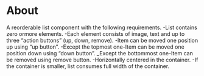 # About
A reorderable list component with the following requirements.
-List contains zero ormore elements.
-Each element consists of image, text and up to three “action buttons” (up, down, remove).
-Item can be moved one position up using “up button”.
-Except the topmost one-Item can be moved one position down using “down button”.
_Except the bottommost one-Item can be removed using remove button.
-Horizontally centered in the container.
-If the container is smaller, list consumes full width of the container.